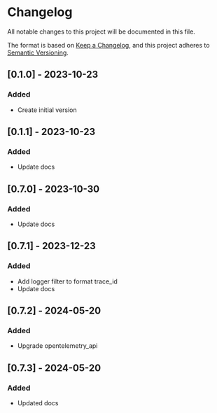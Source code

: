 # Changelog
All notable changes to this project will be documented in this file.

The format is based on [Keep a Changelog](https://keepachangelog.com/en/1.0.0/),
and this project adheres to [Semantic Versioning](https://semver.org/spec/v2.0.0.html).

## [0.1.0] - 2023-10-23
### Added
- Create initial version

## [0.1.1] - 2023-10-23
### Added
- Update docs

## [0.7.0] - 2023-10-30
### Added
- Update docs

## [0.7.1] - 2023-12-23
### Added
- Add logger filter to format trace_id
- Update docs

## [0.7.2] - 2024-05-20
### Added
- Upgrade opentelemetry_api

## [0.7.3] - 2024-05-20
### Added
- Updated docs
